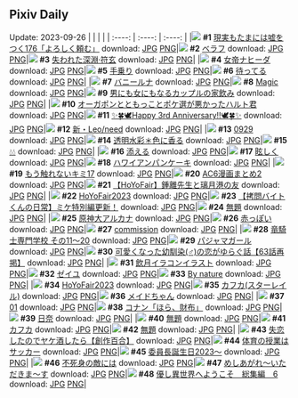 ## Pixiv Daily
Update: 2023-09-26
|      |      |      |
| :----: | :----: | :----: |
|![](https://pixiv.microyu.workers.dev/c/240x480/img-master/img/2023/09/24/18/00/14/111997088_p0_master1200.jpg) **#1** [現実もたまには嘘をつく176「よろしく頼む」](https://www.pixiv.net/artworks/111997088) download: [JPG](https://pixiv.microyu.workers.dev/img-original/img/2023/09/24/18/00/14/111997088_p0.jpg) [PNG](https://pixiv.microyu.workers.dev/img-original/img/2023/09/24/18/00/14/111997088_p0.png)|![](https://pixiv.microyu.workers.dev/c/240x480/img-master/img/2023/09/24/00/00/48/111976789_p0_master1200.jpg) **#2** [ベラフ](https://www.pixiv.net/artworks/111976789) download: [JPG](https://pixiv.microyu.workers.dev/img-original/img/2023/09/24/00/00/48/111976789_p0.jpg) [PNG](https://pixiv.microyu.workers.dev/img-original/img/2023/09/24/00/00/48/111976789_p0.png)|![](https://pixiv.microyu.workers.dev/c/240x480/img-master/img/2023/09/24/00/02/49/111976984_p0_master1200.jpg) **#3** [失われた深淵·符玄](https://www.pixiv.net/artworks/111976984) download: [JPG](https://pixiv.microyu.workers.dev/img-original/img/2023/09/24/00/02/49/111976984_p0.jpg) [PNG](https://pixiv.microyu.workers.dev/img-original/img/2023/09/24/00/02/49/111976984_p0.png)|
|![](https://pixiv.microyu.workers.dev/c/240x480/img-master/img/2023/09/25/00/04/32/112009728_p0_master1200.jpg) **#4** [女帝ナヒーダ](https://www.pixiv.net/artworks/112009728) download: [JPG](https://pixiv.microyu.workers.dev/img-original/img/2023/09/25/00/04/32/112009728_p0.jpg) [PNG](https://pixiv.microyu.workers.dev/img-original/img/2023/09/25/00/04/32/112009728_p0.png)|![](https://pixiv.microyu.workers.dev/c/240x480/img-master/img/2023/09/24/00/08/10/111977268_p0_master1200.jpg) **#5** [手乗り](https://www.pixiv.net/artworks/111977268) download: [JPG](https://pixiv.microyu.workers.dev/img-original/img/2023/09/24/00/08/10/111977268_p0.jpg) [PNG](https://pixiv.microyu.workers.dev/img-original/img/2023/09/24/00/08/10/111977268_p0.png)|![](https://pixiv.microyu.workers.dev/c/240x480/img-master/img/2023/09/25/01/33/24/112012333_p0_master1200.jpg) **#6** [待ってる](https://www.pixiv.net/artworks/112012333) download: [JPG](https://pixiv.microyu.workers.dev/img-original/img/2023/09/25/01/33/24/112012333_p0.jpg) [PNG](https://pixiv.microyu.workers.dev/img-original/img/2023/09/25/01/33/24/112012333_p0.png)|
|![](https://pixiv.microyu.workers.dev/c/240x480/img-master/img/2023/09/24/00/00/36/111976754_p0_master1200.jpg) **#7** [バニールナ](https://www.pixiv.net/artworks/111976754) download: [JPG](https://pixiv.microyu.workers.dev/img-original/img/2023/09/24/00/00/36/111976754_p0.jpg) [PNG](https://pixiv.microyu.workers.dev/img-original/img/2023/09/24/00/00/36/111976754_p0.png)|![](https://pixiv.microyu.workers.dev/c/240x480/img-master/img/2023/09/24/02/40/47/111981182_p0_master1200.jpg) **#8** [Magic](https://www.pixiv.net/artworks/111981182) download: [JPG](https://pixiv.microyu.workers.dev/img-original/img/2023/09/24/02/40/47/111981182_p0.jpg) [PNG](https://pixiv.microyu.workers.dev/img-original/img/2023/09/24/02/40/47/111981182_p0.png)|![](https://pixiv.microyu.workers.dev/c/240x480/img-master/img/2023/09/24/00/02/04/111976925_p0_master1200.jpg) **#9** [男にも女にもなるカップルの家飲み](https://www.pixiv.net/artworks/111976925) download: [JPG](https://pixiv.microyu.workers.dev/img-original/img/2023/09/24/00/02/04/111976925_p0.jpg) [PNG](https://pixiv.microyu.workers.dev/img-original/img/2023/09/24/00/02/04/111976925_p0.png)|
|![](https://pixiv.microyu.workers.dev/c/240x480/img-master/img/2023/09/24/15/08/42/111993066_p0_master1200.jpg) **#10** [オーガポンとともっことポケ選が悪かったハルト君](https://www.pixiv.net/artworks/111993066) download: [JPG](https://pixiv.microyu.workers.dev/img-original/img/2023/09/24/15/08/42/111993066_p0.jpg) [PNG](https://pixiv.microyu.workers.dev/img-original/img/2023/09/24/15/08/42/111993066_p0.png)|![](https://pixiv.microyu.workers.dev/c/240x480/img-master/img/2023/09/25/00/00/55/112009423_p0_master1200.jpg) **#11** [✨🍀🕊Happy 3rd Anniversary!!🕊🍀✨](https://www.pixiv.net/artworks/112009423) download: [JPG](https://pixiv.microyu.workers.dev/img-original/img/2023/09/25/00/00/55/112009423_p0.jpg) [PNG](https://pixiv.microyu.workers.dev/img-original/img/2023/09/25/00/00/55/112009423_p0.png)|![](https://pixiv.microyu.workers.dev/c/240x480/img-master/img/2023/09/25/18/41/11/112026384_p0_master1200.jpg) **#12** [新・Leo/need](https://www.pixiv.net/artworks/112026384) download: [JPG](https://pixiv.microyu.workers.dev/img-original/img/2023/09/25/18/41/11/112026384_p0.jpg) [PNG](https://pixiv.microyu.workers.dev/img-original/img/2023/09/25/18/41/11/112026384_p0.png)|
|![](https://pixiv.microyu.workers.dev/c/240x480/img-master/img/2023/09/24/16/06/39/111994364_p0_master1200.jpg) **#13** [0929](https://www.pixiv.net/artworks/111994364) download: [JPG](https://pixiv.microyu.workers.dev/img-original/img/2023/09/24/16/06/39/111994364_p0.jpg) [PNG](https://pixiv.microyu.workers.dev/img-original/img/2023/09/24/16/06/39/111994364_p0.png)|![](https://pixiv.microyu.workers.dev/c/240x480/img-master/img/2023/09/24/00/00/08/111976664_p0_master1200.jpg) **#14** [透明水彩＊色に香る](https://www.pixiv.net/artworks/111976664) download: [JPG](https://pixiv.microyu.workers.dev/img-original/img/2023/09/24/00/00/08/111976664_p0.jpg) [PNG](https://pixiv.microyu.workers.dev/img-original/img/2023/09/24/00/00/08/111976664_p0.png)|![](https://pixiv.microyu.workers.dev/c/240x480/img-master/img/2023/09/24/00/06/48/111977212_p0_master1200.jpg) **#15** [💧💧](https://www.pixiv.net/artworks/111977212) download: [JPG](https://pixiv.microyu.workers.dev/img-original/img/2023/09/24/00/06/48/111977212_p0.jpg) [PNG](https://pixiv.microyu.workers.dev/img-original/img/2023/09/24/00/06/48/111977212_p0.png)|
|![](https://pixiv.microyu.workers.dev/c/240x480/img-master/img/2023/09/25/01/31/46/112012303_p0_master1200.jpg) **#16** [添える](https://www.pixiv.net/artworks/112012303) download: [JPG](https://pixiv.microyu.workers.dev/img-original/img/2023/09/25/01/31/46/112012303_p0.jpg) [PNG](https://pixiv.microyu.workers.dev/img-original/img/2023/09/25/01/31/46/112012303_p0.png)|![](https://pixiv.microyu.workers.dev/c/240x480/img-master/img/2023/09/25/01/28/31/112012226_p0_master1200.jpg) **#17** [眩しく](https://www.pixiv.net/artworks/112012226) download: [JPG](https://pixiv.microyu.workers.dev/img-original/img/2023/09/25/01/28/31/112012226_p0.jpg) [PNG](https://pixiv.microyu.workers.dev/img-original/img/2023/09/25/01/28/31/112012226_p0.png)|![](https://pixiv.microyu.workers.dev/c/240x480/img-master/img/2023/09/25/20/30/02/112029146_p0_master1200.jpg) **#18** [ハワイアンパンケーキ](https://www.pixiv.net/artworks/112029146) download: [JPG](https://pixiv.microyu.workers.dev/img-original/img/2023/09/25/20/30/02/112029146_p0.jpg) [PNG](https://pixiv.microyu.workers.dev/img-original/img/2023/09/25/20/30/02/112029146_p0.png)|
|![](https://pixiv.microyu.workers.dev/c/240x480/img-master/img/2023/09/25/13/37/13/112021339_p0_master1200.jpg) **#19** [もう触れないキミ17](https://www.pixiv.net/artworks/112021339) download: [JPG](https://pixiv.microyu.workers.dev/img-original/img/2023/09/25/13/37/13/112021339_p0.jpg) [PNG](https://pixiv.microyu.workers.dev/img-original/img/2023/09/25/13/37/13/112021339_p0.png)|![](https://pixiv.microyu.workers.dev/c/240x480/img-master/img/2023/09/24/13/51/21/111991505_p0_master1200.jpg) **#20** [AC6漫画まとめ2](https://www.pixiv.net/artworks/111991505) download: [JPG](https://pixiv.microyu.workers.dev/img-original/img/2023/09/24/13/51/21/111991505_p0.jpg) [PNG](https://pixiv.microyu.workers.dev/img-original/img/2023/09/24/13/51/21/111991505_p0.png)|![](https://pixiv.microyu.workers.dev/c/240x480/img-master/img/2023/09/24/01/17/14/111979317_p0_master1200.jpg) **#21** [【HoYoFair】鍾離先生と璃月港の友](https://www.pixiv.net/artworks/111979317) download: [JPG](https://pixiv.microyu.workers.dev/img-original/img/2023/09/24/01/17/14/111979317_p0.jpg) [PNG](https://pixiv.microyu.workers.dev/img-original/img/2023/09/24/01/17/14/111979317_p0.png)|
|![](https://pixiv.microyu.workers.dev/c/240x480/img-master/img/2023/09/24/07/09/33/111984360_p0_master1200.jpg) **#22** [HoYoFair2023](https://www.pixiv.net/artworks/111984360) download: [JPG](https://pixiv.microyu.workers.dev/img-original/img/2023/09/24/07/09/33/111984360_p0.jpg) [PNG](https://pixiv.microyu.workers.dev/img-original/img/2023/09/24/07/09/33/111984360_p0.png)|![](https://pixiv.microyu.workers.dev/c/240x480/img-master/img/2023/09/24/12/00/24/111989237_p0_master1200.jpg) **#23** [【拷問バイトくんの日常】ミケ特別編更新！](https://www.pixiv.net/artworks/111989237) download: [JPG](https://pixiv.microyu.workers.dev/img-original/img/2023/09/24/12/00/24/111989237_p0.jpg) [PNG](https://pixiv.microyu.workers.dev/img-original/img/2023/09/24/12/00/24/111989237_p0.png)|![](https://pixiv.microyu.workers.dev/c/240x480/img-master/img/2023/09/24/15/59/28/111994168_p0_master1200.jpg) **#24** [無題](https://www.pixiv.net/artworks/111994168) download: [JPG](https://pixiv.microyu.workers.dev/img-original/img/2023/09/24/15/59/28/111994168_p0.jpg) [PNG](https://pixiv.microyu.workers.dev/img-original/img/2023/09/24/15/59/28/111994168_p0.png)|
|![](https://pixiv.microyu.workers.dev/c/240x480/img-master/img/2023/09/24/20/48/57/112002095_p0_master1200.jpg) **#25** [原神大アルカナ](https://www.pixiv.net/artworks/112002095) download: [JPG](https://pixiv.microyu.workers.dev/img-original/img/2023/09/24/20/48/57/112002095_p0.jpg) [PNG](https://pixiv.microyu.workers.dev/img-original/img/2023/09/24/20/48/57/112002095_p0.png)|![](https://pixiv.microyu.workers.dev/c/240x480/img-master/img/2023/09/25/01/29/43/112012251_p0_master1200.jpg) **#26** [赤っぽい](https://www.pixiv.net/artworks/112012251) download: [JPG](https://pixiv.microyu.workers.dev/img-original/img/2023/09/25/01/29/43/112012251_p0.jpg) [PNG](https://pixiv.microyu.workers.dev/img-original/img/2023/09/25/01/29/43/112012251_p0.png)|![](https://pixiv.microyu.workers.dev/c/240x480/img-master/img/2023/09/24/02/59/28/111981468_p0_master1200.jpg) **#27** [commission](https://www.pixiv.net/artworks/111981468) download: [JPG](https://pixiv.microyu.workers.dev/img-original/img/2023/09/24/02/59/28/111981468_p0.jpg) [PNG](https://pixiv.microyu.workers.dev/img-original/img/2023/09/24/02/59/28/111981468_p0.png)|
|![](https://pixiv.microyu.workers.dev/c/240x480/img-master/img/2023/09/25/17/14/25/112024679_p0_master1200.jpg) **#28** [竜騎士専門学校 その11～20](https://www.pixiv.net/artworks/112024679) download: [JPG](https://pixiv.microyu.workers.dev/img-original/img/2023/09/25/17/14/25/112024679_p0.jpg) [PNG](https://pixiv.microyu.workers.dev/img-original/img/2023/09/25/17/14/25/112024679_p0.png)|![](https://pixiv.microyu.workers.dev/c/240x480/img-master/img/2023/09/24/19/02/51/111998927_p0_master1200.jpg) **#29** [パジャマガール](https://www.pixiv.net/artworks/111998927) download: [JPG](https://pixiv.microyu.workers.dev/img-original/img/2023/09/24/19/02/51/111998927_p0.jpg) [PNG](https://pixiv.microyu.workers.dev/img-original/img/2023/09/24/19/02/51/111998927_p0.png)|![](https://pixiv.microyu.workers.dev/c/240x480/img-master/img/2023/09/25/12/00/34/112019918_p0_master1200.jpg) **#30** [可愛くなった幼馴染(♂)の恋がゆらぐ話【63話再掲】](https://www.pixiv.net/artworks/112019918) download: [JPG](https://pixiv.microyu.workers.dev/img-original/img/2023/09/25/12/00/34/112019918_p0.jpg) [PNG](https://pixiv.microyu.workers.dev/img-original/img/2023/09/25/12/00/34/112019918_p0.png)|
|![](https://pixiv.microyu.workers.dev/c/240x480/img-master/img/2023/09/24/07/57/15/111984906_p0_master1200.jpg) **#31** [飲月イラコンイラスト](https://www.pixiv.net/artworks/111984906) download: [JPG](https://pixiv.microyu.workers.dev/img-original/img/2023/09/24/07/57/15/111984906_p0.jpg) [PNG](https://pixiv.microyu.workers.dev/img-original/img/2023/09/24/07/57/15/111984906_p0.png)|![](https://pixiv.microyu.workers.dev/c/240x480/img-master/img/2023/09/24/09/39/33/111986357_p0_master1200.jpg) **#32** [ゼイユ](https://www.pixiv.net/artworks/111986357) download: [JPG](https://pixiv.microyu.workers.dev/img-original/img/2023/09/24/09/39/33/111986357_p0.jpg) [PNG](https://pixiv.microyu.workers.dev/img-original/img/2023/09/24/09/39/33/111986357_p0.png)|![](https://pixiv.microyu.workers.dev/c/240x480/img-master/img/2023/09/25/00/00/04/112009285_p0_master1200.jpg) **#33** [By nature](https://www.pixiv.net/artworks/112009285) download: [JPG](https://pixiv.microyu.workers.dev/img-original/img/2023/09/25/00/00/04/112009285_p0.jpg) [PNG](https://pixiv.microyu.workers.dev/img-original/img/2023/09/25/00/00/04/112009285_p0.png)|
|![](https://pixiv.microyu.workers.dev/c/240x480/img-master/img/2023/09/24/07/55/22/111984881_p0_master1200.jpg) **#34** [HoYoFair2023](https://www.pixiv.net/artworks/111984881) download: [JPG](https://pixiv.microyu.workers.dev/img-original/img/2023/09/24/07/55/22/111984881_p0.jpg) [PNG](https://pixiv.microyu.workers.dev/img-original/img/2023/09/24/07/55/22/111984881_p0.png)|![](https://pixiv.microyu.workers.dev/c/240x480/img-master/img/2023/09/24/03/13/04/111981675_p0_master1200.jpg) **#35** [カフカ(スターレイル)](https://www.pixiv.net/artworks/111981675) download: [JPG](https://pixiv.microyu.workers.dev/img-original/img/2023/09/24/03/13/04/111981675_p0.jpg) [PNG](https://pixiv.microyu.workers.dev/img-original/img/2023/09/24/03/13/04/111981675_p0.png)|![](https://pixiv.microyu.workers.dev/c/240x480/img-master/img/2023/09/25/01/30/39/112012285_p0_master1200.jpg) **#36** [メイドちゃん](https://www.pixiv.net/artworks/112012285) download: [JPG](https://pixiv.microyu.workers.dev/img-original/img/2023/09/25/01/30/39/112012285_p0.jpg) [PNG](https://pixiv.microyu.workers.dev/img-original/img/2023/09/25/01/30/39/112012285_p0.png)|
|![](https://pixiv.microyu.workers.dev/c/240x480/img-master/img/2023/09/25/00/00/46/112009405_p0_master1200.jpg) **#37** [01](https://www.pixiv.net/artworks/112009405) download: [JPG](https://pixiv.microyu.workers.dev/img-original/img/2023/09/25/00/00/46/112009405_p0.jpg) [PNG](https://pixiv.microyu.workers.dev/img-original/img/2023/09/25/00/00/46/112009405_p0.png)|![](https://pixiv.microyu.workers.dev/c/240x480/img-master/img/2023/09/24/16/47/16/111995285_p0_master1200.jpg) **#38** [コナン「ほら、財布」](https://www.pixiv.net/artworks/111995285) download: [JPG](https://pixiv.microyu.workers.dev/img-original/img/2023/09/24/16/47/16/111995285_p0.jpg) [PNG](https://pixiv.microyu.workers.dev/img-original/img/2023/09/24/16/47/16/111995285_p0.png)|![](https://pixiv.microyu.workers.dev/c/240x480/img-master/img/2023/09/24/22/55/48/112006808_p0_master1200.jpg) **#39** [日奈](https://www.pixiv.net/artworks/112006808) download: [JPG](https://pixiv.microyu.workers.dev/img-original/img/2023/09/24/22/55/48/112006808_p0.jpg) [PNG](https://pixiv.microyu.workers.dev/img-original/img/2023/09/24/22/55/48/112006808_p0.png)|
|![](https://pixiv.microyu.workers.dev/c/240x480/img-master/img/2023/09/24/13/57/54/111991639_p0_master1200.jpg) **#40** [無題](https://www.pixiv.net/artworks/111991639) download: [JPG](https://pixiv.microyu.workers.dev/img-original/img/2023/09/24/13/57/54/111991639_p0.jpg) [PNG](https://pixiv.microyu.workers.dev/img-original/img/2023/09/24/13/57/54/111991639_p0.png)|![](https://pixiv.microyu.workers.dev/c/240x480/img-master/img/2023/09/24/18/00/14/111997086_p0_master1200.jpg) **#41** [カフカ](https://www.pixiv.net/artworks/111997086) download: [JPG](https://pixiv.microyu.workers.dev/img-original/img/2023/09/24/18/00/14/111997086_p0.jpg) [PNG](https://pixiv.microyu.workers.dev/img-original/img/2023/09/24/18/00/14/111997086_p0.png)|![](https://pixiv.microyu.workers.dev/c/240x480/img-master/img/2023/09/24/16/00/24/111994220_p0_master1200.jpg) **#42** [無題](https://www.pixiv.net/artworks/111994220) download: [JPG](https://pixiv.microyu.workers.dev/img-original/img/2023/09/24/16/00/24/111994220_p0.jpg) [PNG](https://pixiv.microyu.workers.dev/img-original/img/2023/09/24/16/00/24/111994220_p0.png)|
|![](https://pixiv.microyu.workers.dev/c/240x480/img-master/img/2023/09/25/22/02/02/112031855_p0_master1200.jpg) **#43** [失恋したのでヤケ酒したら【創作百合】](https://www.pixiv.net/artworks/112031855) download: [JPG](https://pixiv.microyu.workers.dev/img-original/img/2023/09/25/22/02/02/112031855_p0.jpg) [PNG](https://pixiv.microyu.workers.dev/img-original/img/2023/09/25/22/02/02/112031855_p0.png)|![](https://pixiv.microyu.workers.dev/c/240x480/img-master/img/2023/09/24/00/06/14/111977183_p0_master1200.jpg) **#44** [体育の授業はサッカー](https://www.pixiv.net/artworks/111977183) download: [JPG](https://pixiv.microyu.workers.dev/img-original/img/2023/09/24/00/06/14/111977183_p0.jpg) [PNG](https://pixiv.microyu.workers.dev/img-original/img/2023/09/24/00/06/14/111977183_p0.png)|![](https://pixiv.microyu.workers.dev/c/240x480/img-master/img/2023/09/24/00/00/03/111976645_p0_master1200.jpg) **#45** [委員長誕生日2023～](https://www.pixiv.net/artworks/111976645) download: [JPG](https://pixiv.microyu.workers.dev/img-original/img/2023/09/24/00/00/03/111976645_p0.jpg) [PNG](https://pixiv.microyu.workers.dev/img-original/img/2023/09/24/00/00/03/111976645_p0.png)|
|![](https://pixiv.microyu.workers.dev/c/240x480/img-master/img/2023/09/24/21/21/58/112003409_p0_master1200.jpg) **#46** [不死身の敵には](https://www.pixiv.net/artworks/112003409) download: [JPG](https://pixiv.microyu.workers.dev/img-original/img/2023/09/24/21/21/58/112003409_p0.jpg) [PNG](https://pixiv.microyu.workers.dev/img-original/img/2023/09/24/21/21/58/112003409_p0.png)|![](https://pixiv.microyu.workers.dev/c/240x480/img-master/img/2023/09/24/22/22/22/112005569_p0_master1200.jpg) **#47** [めしあがれ〜いただきま〜す](https://www.pixiv.net/artworks/112005569) download: [JPG](https://pixiv.microyu.workers.dev/img-original/img/2023/09/24/22/22/22/112005569_p0.jpg) [PNG](https://pixiv.microyu.workers.dev/img-original/img/2023/09/24/22/22/22/112005569_p0.png)|![](https://pixiv.microyu.workers.dev/c/240x480/img-master/img/2023/09/24/01/52/04/111980261_p0_master1200.jpg) **#48** [優し異世界へようこそ　総集編　6](https://www.pixiv.net/artworks/111980261) download: [JPG](https://pixiv.microyu.workers.dev/img-original/img/2023/09/24/01/52/04/111980261_p0.jpg) [PNG](https://pixiv.microyu.workers.dev/img-original/img/2023/09/24/01/52/04/111980261_p0.png)|
